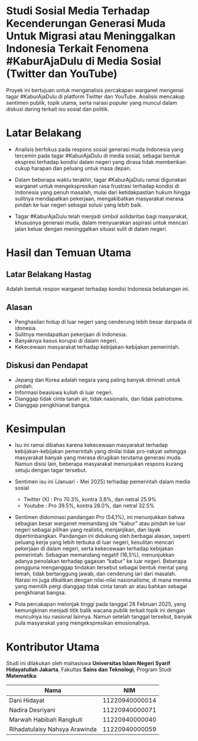 # Studi Sosial Media Terhadap Kecenderungan Generasi Muda Untuk Migrasi atau Meninggalkan Indonesia Terkait Fenomena #KaburAjaDulu di Media Sosial (Twitter dan YouTube)

Proyek ini bertujuan untuk menganalisis percakapan warganet mengenai tagar #KaburAjaDulu di platform Twitter dan YouTube. Analisis mencakup sentimen publik, topik utama, serta narasi populer yang muncul dalam diskusi daring terkait isu sosial dan politik.

# Latar Belakang
- Analisis berfokus pada respons sosial generasi muda  Indonesia yang tercemin pada tagar #KaburAjaDulu di media sosial, sebagai bentuk ekspresi terhadap kondisi dalam negeri yang dirasa tidak memberikan cukup harapan dan peluang untuk masa depan. 

- Dalam beberapa waktu terakhir, tagar #KaburAjaDulu ramai digunakan warganet untuk mengekspresikan rasa frustrasi terhadap kondisi di Indonesia yang penuh masalah, mulai dari ketidakpastian hukum hingga sulitnya mendapatkan pekerjaan, mengakibatkan masyarakat merasa pindah ke luar negeri sebagai solusi yang lebih baik.

- Tagar #KaburAjaDulu telah menjadi simbol solidaritas bagi masyarakat, khususnya generasi muda, dalam menyuarakan aspirasi untuk mencari jalan keluar dengan meninggalkan situasi sulit di dalam negeri.

# Hasil dan Temuan Utama

## Latar Belakang Hastag
Adalah bentuk respon warganet terhadap kondisi Indonesia belakangan ini.

## Alasan
- Penghasilan hidup di luar negeri yang cenderung lebih besar daripada di idonesia.
- Sulitnya mendapatkan pekerjaan di Indonesia.
- Banyaknya kasus korupsi di dalam negeri.
- Kekecewaan masyarakat terhadap kebijakan-kebijakan pemerintah.

## Diskusi dan Pendapat
- Jepang dan Korea adalah negara yang paling banyak diminati untuk pindah.
- Informasi beasiswa kuliah di luar negeri.
- Dianggap tidak cinta tanah air, tidak nasionalis, dan tidak patriotisme.
- Dianggap pengkhianat bangsa.

# Kesimpulan
- Isu ini ramai dibahas karena kekecewaan masyarakat terhadap kebijakan-kebijakan pemerintah yang dinilai tidak pro-rakyat sehingga masyarakat banyak yang merasa dirugikan terutama generasi muda. Namun disisi lain, beberapa masyarakat menunjukan respons kurang setuju dengan tagar tersebut.

- Sentimen isu ini (Januari - Mei 2025) terhadap pemerintah dalam media sosial
    - Twitter (X) : Pro 70.3%, kontra 3.8%, dan netral 25.9%
    - Youtube      : Pro 39.5%, kontra 28.0%, dan netral 32.5% 

- Sentimen didominasi pandangan Pro (54,1%), ini menunjukkan bahwa sebagian besar warganet memandang ide "kabur" atau pindah ke luar negeri sebagai pilihan yang realistis, menjanjikan, dan layak dipertimbangkan. Pandangan ini didukung oleh berbagai alasan, seperti peluang kerja yang lebih terbuka di luar negeri, kesulitan mencari pekerjaan di dalam negeri, serta kekecewaan terhadap kebijakan pemerintah. Sebagian memandang negatif (16,5%), menunjukkan adanya penolakan terhadap gagasan “kabur” ke luar negeri. Beberapa pengguna menganggap tindakan tersebut sebagai bentuk mental yang lemah, tidak bertanggung jawab, dan cenderung lari dari masalah. Narasi ini juga dikaitkan dengan nilai-nilai nasionalisme, di mana mereka yang memilih pergi dianggap tidak cinta tanah air atau bahkan sebagai pengkhianat bangsa.

- Pola percakapan melonjak tinggi pada tanggal 28 Februari 2025, yang kemungkinan menjadi titik balik wacana publik terkait topik ini dengan munculnya isu nasional lainnya. Namun setelah tanggal tersebut, banyak pula masyarakat yang mengekspresikan emosionalnya.

# Kontributor Utama
Studi ini dilakukan oleh mahasiswa **Universitas Islam Negeri Syarif Hidayatullah Jakarta**, Fakultas **Sains dan Teknologi**, Program Studi **Matematika**:  

| Nama                          | NIM            |
| ----------------------------- | -------------- |
| Dani Hidayat                  | 11220940000014 |
| Nadira Desriyani              | 11220940000071 |
| Marwah Habibah Rangkuti       | 11220940000040 |
| Rihadatulaisy Nahsya Arawinda | 11220940000059 |

